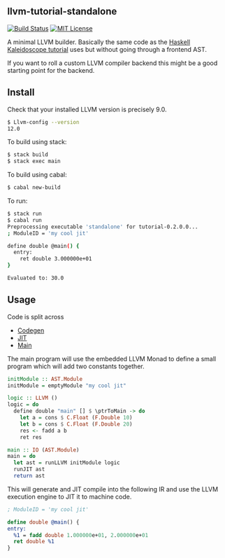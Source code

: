 llvm-tutorial-standalone
------------------------

[![Build Status](https://travis-ci.org/llvm-hs/llvm-hs-kaleidoscope.svg)](https://travis-ci.org/llvm-hs/llvm-hs-kaleidoscope)
[![MIT License](http://img.shields.io/badge/license-mit-blue.svg)](https://github.com/sdiehl/llvm-tutorial-standalone/blob/master/LICENSE)

A minimal LLVM builder. Basically the same code as the [Haskell Kaleidoscope
tutorial](http://www.stephendiehl.com/llvm/) uses but without going through a
frontend AST.

If you want to roll a custom LLVM compiler backend this might be a good starting
point for the backend.

Install
-------

Check that your installed LLVM version is precisely 9.0.

```bash
$ Llvm-config --version
12.0
```

To build using stack:

```bash
$ stack build
$ stack exec main
```

To build using cabal:

```bash
$ cabal new-build
```

To run:

```bash
$ stack run
$ cabal run
Preprocessing executable 'standalone' for tutorial-0.2.0.0...
; ModuleID = 'my cool jit'

define double @main() {
  entry:
    ret double 3.000000e+01
}

Evaluated to: 30.0
```

Usage
-----

Code is split across

* [Codegen](https://github.com/llvm-hs/llvm-hs-kaleidoscope/blob/master/src/Codegen.hs)
* [JIT](https://github.com/llvm-hs/llvm-hs-kaleidoscope/blob/master/src/JIT.hs)
* [Main](https://github.com/llvm-hs/llvm-hs-kaleidoscope/blob/master/src/Main.hs)

The main program will use the embedded LLVM Monad to define a small program
which will add two constants together. 

```haskell
initModule :: AST.Module
initModule = emptyModule "my cool jit"

logic :: LLVM ()
logic = do
  define double "main" [] $ \ptrToMain -> do
    let a = cons $ C.Float (F.Double 10)
    let b = cons $ C.Float (F.Double 20)
    res <- fadd a b
    ret res

main :: IO (AST.Module)
main = do
  let ast = runLLVM initModule logic
  runJIT ast
  return ast
```

This will generate and JIT compile into the following IR and use the LLVM
execution engine to JIT it to machine code.

```llvm
; ModuleID = 'my cool jit'

define double @main() {
entry:
  %1 = fadd double 1.000000e+01, 2.000000e+01
  ret double %1
}
```
